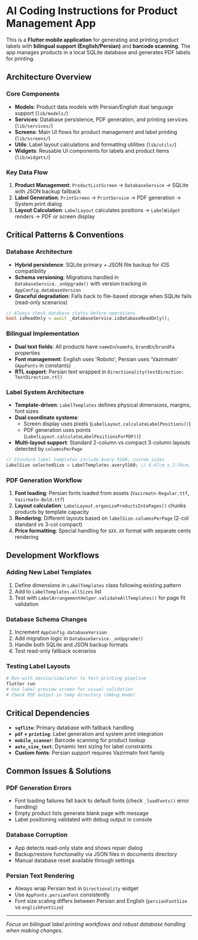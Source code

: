 # AI Coding Instructions for Product Management App

This is a **Flutter mobile application** for generating and printing product labels with **bilingual support (English/Persian)** and **barcode scanning**. The app manages products in a local SQLite database and generates PDF labels for printing.

## Architecture Overview

### Core Components
- **Models**: Product data models with Persian/English dual language support (`lib/models/`)
- **Services**: Database persistence, PDF generation, and printing services (`lib/services/`)  
- **Screens**: Main UI flows for product management and label printing (`lib/screens/`)
- **Utils**: Label layout calculations and formatting utilities (`lib/utils/`)
- **Widgets**: Reusable UI components for labels and product items (`lib/widgets/`)

### Key Data Flow
1. **Product Management**: `ProductListScreen` → `DatabaseService` → SQLite with JSON backup fallback
2. **Label Generation**: `PrintScreen` → `PrintService` → PDF generation → System print dialog
3. **Layout Calculation**: `LabelLayout` calculates positions → `LabelWidget` renders → PDF or screen display

## Critical Patterns & Conventions

### Database Architecture
- **Hybrid persistence**: SQLite primary + JSON file backup for iOS compatibility
- **Schema versioning**: Migrations handled in `DatabaseService._onUpgrade()` with version tracking in `AppConfig.databaseVersion`
- **Graceful degradation**: Falls back to file-based storage when SQLite fails (read-only scenarios)

```dart
// Always check database status before operations
bool isReadOnly = await _databaseService.isDatabaseReadOnly();
```

### Bilingual Implementation
- **Dual text fields**: All products have `nameEn`/`nameFa`, `brandEn`/`brandFa` properties
- **Font management**: English uses 'Roboto', Persian uses 'Vazirmatn' (`AppFonts` in constants)
- **RTL support**: Persian text wrapped in `Directionality(textDirection: TextDirection.rtl)`

### Label System Architecture
- **Template-driven**: `LabelTemplates` defines physical dimensions, margins, font sizes
- **Dual coordinate systems**: 
  - Screen display uses pixels (`LabelLayout.calculateLabelPositions()`)
  - PDF generation uses points (`LabelLayout.calculateLabelPositionsForPDF()`)
- **Multi-layout support**: Standard 2-column vs compact 3-column layouts detected by `columnsPerPage`

```dart
// Standard label templates include Avery 5160, custom sizes
LabelSize selectedSize = LabelTemplates.avery5160; // 6.67cm x 2.54cm, 3x10 grid
```

### PDF Generation Workflow
1. **Font loading**: Persian fonts loaded from assets (`Vazirmatn-Regular.ttf`, `Vazirmatn-Bold.ttf`)
2. **Layout calculation**: `LabelLayout.organizeProductsIntoPages()` chunks products by template capacity
3. **Rendering**: Different layouts based on `labelSize.columnsPerPage` (2-col standard vs 3-col compact)
4. **Price formatting**: Special handling for `$XX.XX` format with separate cents rendering

## Development Workflows

### Adding New Label Templates
1. Define dimensions in `LabelTemplates` class following existing pattern
2. Add to `LabelTemplates.allSizes` list
3. Test with `LabelArrangementHelper.validateAllTemplates()` for page fit validation

### Database Schema Changes
1. Increment `AppConfig.databaseVersion`
2. Add migration logic in `DatabaseService._onUpgrade()`
3. Handle both SQLite and JSON backup formats
4. Test read-only fallback scenarios

### Testing Label Layouts
```bash
# Run with device/simulator to test printing pipeline
flutter run
# Use label preview screen for visual validation
# Check PDF output in temp directory (debug mode)
```

## Critical Dependencies

- **`sqflite`**: Primary database with fallback handling
- **`pdf` + `printing`**: Label generation and system print integration  
- **`mobile_scanner`**: Barcode scanning for product lookup
- **`auto_size_text`**: Dynamic text sizing for label constraints
- **Custom fonts**: Persian support requires Vazirmatn font family

## Common Issues & Solutions

### PDF Generation Errors
- Font loading failures fall back to default fonts (check `_loadFonts()` error handling)
- Empty product lists generate blank page with message
- Label positioning validated with debug output in console

### Database Corruption
- App detects read-only state and shows repair dialog
- Backup/restore functionality via JSON files in documents directory
- Manual database reset available through settings

### Persian Text Rendering
- Always wrap Persian text in `Directionality` widget
- Use `AppFonts.persianFont` consistently
- Font size scaling differs between Persian and English (`persianFontSize` vs `englishFontSize`)

---

*Focus on bilingual label printing workflows and robust database handling when making changes.*
